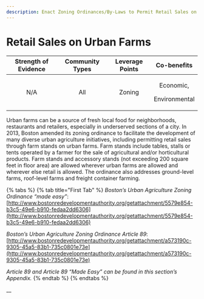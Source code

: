 ```yaml
---
description: Enact Zoning Ordinances/By-Laws to Permit Retail Sales on Urban Farms
---
```


# Retail Sales on Urban Farms

<table>
  <thead>
    <tr>
      <th style="text-align:center">Strength of Evidence</th>
      <th style="text-align:center">Community Types</th>
      <th style="text-align:center">Leverage Points</th>
      <th style="text-align:center">Co-benefits</th>
    </tr>
  </thead>
  <tbody>
    <tr>
      <td style="text-align:center">N/A</td>
      <td style="text-align:center">All</td>
      <td style="text-align:center">Zoning</td>
      <td style="text-align:center">
        <p>Economic,</p>
        <p>Environmental</p>
      </td>
    </tr>
  </tbody>
</table>

Urban farms can be a source of fresh local food for neighborhoods, restaurants and retailers, especially in underserved sections of a city. In 2013, Boston amended its zoning ordinance to facilitate the development of many diverse urban agriculture initiatives, including permitting retail sales through farm stands on urban farms. Farm stands include tables, stalls or tents operated by a farmer for the sale of agricultural and/or horticultural products. Farm stands and accessory stands \(not exceeding 200 square feet in floor area\) are allowed wherever urban farms are allowed and wherever else retail is allowed. The ordinance also addresses ground-level farms, roof-level farms and freight container farming. 

{% tabs %}
{% tab title="First Tab" %}
_Boston’s Urban Agriculture Zoning Ordinance “made easy”_:   
[http://www.bostonredevelopmentauthority.org/getattachment/5579e854-b3c5-49e6-b910-fedaa2dd6306](http://www.bostonredevelopmentauthority.org/getattachment/5579e854-b3c5-49e6-b910-fedaa2dd6306)

_Boston’s Urban Agriculture Zoning Ordinance Article 89_:   
[http://www.bostonredevelopmentauthority.org/getattachment/a573190c-9305-45a5-83b1-735c0801e73e](http://www.bostonredevelopmentauthority.org/getattachment/a573190c-9305-45a5-83b1-735c0801e73e)

_Article 89 and Article 89 “Made Easy” can be found in this section’s Appendix._
{% endtab %}
{% endtabs %}

\_\_

